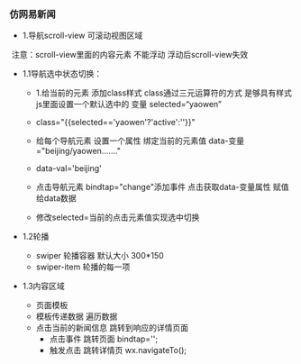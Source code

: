 ###	仿网易新闻

- 1.导航scroll-view 可滚动视图区域

​	注意：scroll-view里面的内容元素 不能浮动 浮动后scroll-view失效



- 1.1导航选中状态切换：

  - 1.给当前的元素 添加class样式 class通过三元运算符的方式 是够具有样式js里面设置一个默认选中的 变量 selected=“yaowen”

  - class="{{selected=='yaowen'?'active':''}}"

    

  - 给每个导航元素 设置一个属性 绑定当前的元素值 data-变量="beijing/yaowen......."

  - data-val='beijing'

  - 点击导航元素 bindtap="change"添加事件 点击获取data-变量属性 赋值给data数据

  - 修改selected=当前的点击元素值实现选中切换
  
- 1.2轮播

  - swiper 轮播容器 默认大小 300*150
  - swiper-item 轮播的每一项

- 1.3内容区域

  - 页面模板
  - 模板传递数据 遍历数据
  - 点击当前的新闻信息  跳转到响应的详情页面
    - 点击事件 跳转页面 bindtap='';
    - 触发点击 跳转详情页 wx.navigateTo();
